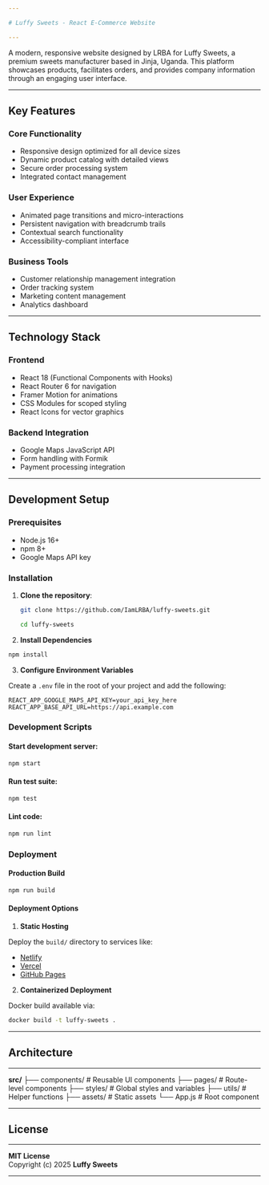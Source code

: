 ```yaml
---

# Luffy Sweets - React E-Commerce Website

---
```


A modern, responsive website designed by LRBA for Luffy Sweets, a premium sweets manufacturer based in Jinja, Uganda. This platform showcases products, facilitates orders, and provides company information through an engaging user interface.

---

## Key Features


### Core Functionality
- Responsive design optimized for all device sizes
- Dynamic product catalog with detailed views
- Secure order processing system
- Integrated contact management

### User Experience
- Animated page transitions and micro-interactions
- Persistent navigation with breadcrumb trails
- Contextual search functionality
- Accessibility-compliant interface

### Business Tools
- Customer relationship management integration
- Order tracking system
- Marketing content management
- Analytics dashboard

---

## Technology Stack


### Frontend
- React 18 (Functional Components with Hooks)
- React Router 6 for navigation
- Framer Motion for animations
- CSS Modules for scoped styling
- React Icons for vector graphics

### Backend Integration
- Google Maps JavaScript API
- Form handling with Formik
- Payment processing integration

---

## Development Setup


### Prerequisites
- Node.js 16+
- npm 8+
- Google Maps API key

### Installation
1. **Clone the repository**:
   ```bash
   git clone https://github.com/IamLRBA/luffy-sweets.git

   cd luffy-sweets
   ```

2. **Install Dependencies**
```bash
npm install  
``` 

3. **Configure Environment Variables**

Create a `.env` file in the root of your project and add the following:

```env
REACT_APP_GOOGLE_MAPS_API_KEY=your_api_key_here
REACT_APP_BASE_API_URL=https://api.example.com
```

### Development Scripts

#### Start development server:

```bash
npm start
```

#### Run test suite:
```bash
npm test
```

#### Lint code:
```bash
npm run lint
```

### Deployment

#### Production Build

```bash
npm run build
```

#### Deployment Options

1. **Static Hosting**

Deploy the `build/` directory to services like:

- [Netlify](https://www.netlify.com/)
- [Vercel](https://vercel.com/)
- [GitHub Pages](https://pages.github.com/)

2. **Containerized Deployment**

Docker build available via:

```bash
docker build -t luffy-sweets .
```

---

## Architecture

---

**src/**
├── components/ # Reusable UI components
├── pages/ # Route-level components
├── styles/ # Global styles and variables
├── utils/ # Helper functions
├── assets/ # Static assets
└── App.js # Root component

---

## License

---

**MIT License**  
Copyright (c) 2025 **Luffy Sweets**

---

